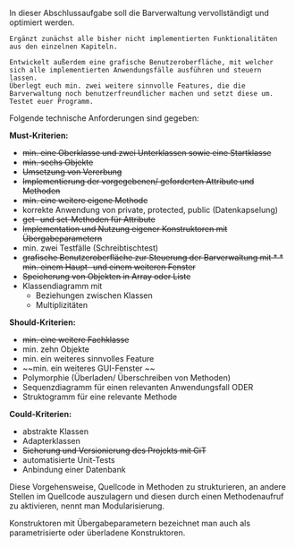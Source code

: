 In dieser Abschlussaufgabe soll die Barverwaltung vervollständigt und optimiert werden. 

    Ergänzt zunächst alle bisher nicht implementierten Funktionalitäten aus den einzelnen Kapiteln.
 
    Entwickelt außerdem eine grafische Benutzeroberfläche, mit welcher sich alle implementierten Anwendungsfälle ausführen und steuern lassen. 
    Überlegt euch min. zwei weitere sinnvolle Features, die die Barverwaltung noch benutzerfreundlicher machen und setzt diese um.
    Testet euer Programm. 

Folgende technische Anforderungen sind gegeben:

**Must-Kriterien:**

* ~~min. eine Oberklasse und zwei Unterklassen sowie eine Startklasse~~
* ~~min. sechs Objekte~~
* ~~Umsetzung von Vererbung~~
* ~~Implementierung der vorgegebenen/ geforderten Attribute und Methoden~~
* ~~min. eine weitere eigene Methode~~
* korrekte Anwendung von private, protected, public (Datenkapselung)
* ~~get- und set-Methoden für Attribute~~
* ~~Implementation und Nutzung eigener Konstruktoren mit Übergabeparametern~~
* min. zwei Testfälle (Schreibtischtest)
* ~~grafische Benutzeroberfläche zur Steuerung der Barverwaltung mit * * min. einem Haupt- und einem weiteren Fenster~~
* ~~Speicherung von Objekten in Array oder Liste~~
* Klassendiagramm mit
    * Beziehungen zwischen Klassen
    * Multiplizitäten


**Should-Kriterien:**

* ~~min. eine weitere Fachklasse~~
* min. zehn Objekte
* min. ein weiteres sinnvolles Feature 
* ~~min. ein weiteres GUI-Fenster ~~
* Polymorphie (Überladen/ Überschreiben von Methoden)
* Sequenzdiagramm für einen relevanten Anwendungsfall ODER
* Struktogramm für eine relevante Methode

**Could-Kriterien:**

* abstrakte Klassen
* Adapterklassen
* ~~Sicherung und Versionierung des Projekts mit GiT~~
* automatisierte Unit-Tests
* Anbindung einer Datenbank






Diese Vorgehensweise, Quellcode in Methoden zu strukturieren, an andere Stellen im Quellcode auszulagern und diesen durch einen Methodenaufruf zu aktivieren, nennt man Modularisierung.

Konstruktoren mit Übergabeparametern bezeichnet man auch als parametrisierte oder überladene Konstruktoren. 